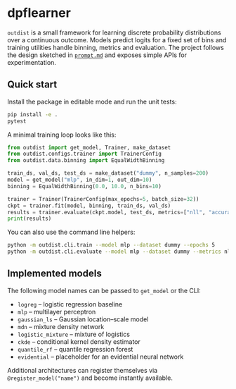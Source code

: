 # dpflearner

`outdist` is a small framework for learning discrete probability
 distributions over a continuous outcome. Models predict logits for a
 fixed set of bins and training utilities handle binning, metrics and
 evaluation. The project follows the design sketched in
 [`prompt.md`](prompt.md) and exposes simple APIs for experimentation.

## Quick start

Install the package in editable mode and run the unit tests:

```bash
pip install -e .
pytest
```

A minimal training loop looks like this:

```python
from outdist import get_model, Trainer, make_dataset
from outdist.configs.trainer import TrainerConfig
from outdist.data.binning import EqualWidthBinning

train_ds, val_ds, test_ds = make_dataset("dummy", n_samples=200)
model = get_model("mlp", in_dim=1, out_dim=10)
binning = EqualWidthBinning(0.0, 10.0, n_bins=10)

trainer = Trainer(TrainerConfig(max_epochs=5, batch_size=32))
ckpt = trainer.fit(model, binning, train_ds, val_ds)
results = trainer.evaluate(ckpt.model, test_ds, metrics=["nll", "accuracy"])
print(results)
```

You can also use the command line helpers:

```bash
python -m outdist.cli.train --model mlp --dataset dummy --epochs 5
python -m outdist.cli.evaluate --model mlp --dataset dummy --metrics nll accuracy
```

## Implemented models

The following model names can be passed to `get_model` or the CLI:

- `logreg` – logistic regression baseline
- `mlp` – multilayer perceptron
- `gaussian_ls` – Gaussian location–scale model
- `mdn` – mixture density network
- `logistic_mixture` – mixture of logistics
- `ckde` – conditional kernel density estimator
- `quantile_rf` – quantile regression forest
- `evidential` – placeholder for an evidential neural network

Additional architectures can register themselves via
`@register_model("name")` and become instantly available.
